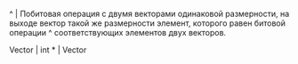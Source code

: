 ^ | Побитовая  операция  с  двумя векторами одинаковой  размерности,  на  выходе  вектор такой  же  размерности  элемент,  которого равен битовой операции ^ соответствующих элементов двух векторов.

Vector | int * | Vector

